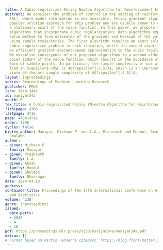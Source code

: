 ```yaml
---
title: A Cubic-regularized Policy Newton Algorithm for Reinforcement Learning
abstract: We consider the problem of control in the setting of reinforcement learning
  (RL), where model information is not available. Policy gradient algorithms are a
  popular solution approach for this problem and are usually shown to converge to
  a stationary point of the value function. In this paper, we propose two policy Newton
  algorithms that incorporate cubic regularization. Both algorithms employ the likelihood
  ratio method to form estimates of the gradient and Hessian of the value function
  using sample trajectories. The first algorithm requires an exact solution of the
  cubic regularized problem in each iteration, while the second algorithm employs
  an efficient gradient descent-based approximation to the cubic regularized problem.
  We establish convergence of our proposed algorithms to a second-order stationary
  point (SOSP) of the value function, which results in the avoidance of traps in the
  form of saddle points. In particular, the sample complexity of our algorithms to
  find an $\epsilon$-SOSP is $O(\epsilon^{-3.5})$, which is an improvement over the
  state-of-the-art sample complexity of $O(\epsilon^{-4.5})$.
layout: inproceedings
series: Proceedings of Machine Learning Research
publisher: PMLR
issn: 2640-3498
id: maniyar24a
month: 0
tex_title: A Cubic-regularized Policy {N}ewton Algorithm for Reinforcement Learning
firstpage: 4708
lastpage: 4716
page: 4708-4716
order: 4708
cycles: false
bibtex_author: Maniyar, Mizhaan P. and L.A., Prashanth and Mondal, Akash and Bhatnagar,
  Shalabh
author:
- given: Mizhaan P.
  family: Maniyar
- given: Prashanth
  family: L.A.
- given: Akash
  family: Mondal
- given: Shalabh
  family: Bhatnagar
date: 2024-04-18
address:
container-title: Proceedings of The 27th International Conference on Artificial Intelligence
  and Statistics
volume: '238'
genre: inproceedings
issued:
  date-parts:
  - 2024
  - 4
  - 18
pdf: https://proceedings.mlr.press/v238/maniyar24a/maniyar24a.pdf
extras: []
# Format based on Martin Fenner's citeproc: https://blog.front-matter.io/posts/citeproc-yaml-for-bibliographies/
---
```

